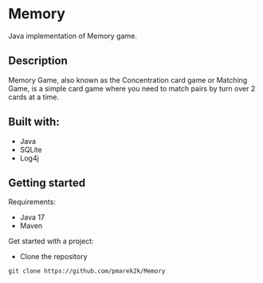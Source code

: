 # Memory

Java implementation of Memory game.

## Description
Memory Game, also known as the Concentration card game or Matching Game, is a simple card game where you need to match pairs by turn over 2 cards at a time.

## Built with:
- Java
- SQLite
- Log4j


## Getting started
Requirements:
- Java 17
- Maven

Get started with a project:
- Clone the repository
```
git clone https://github.com/pmarek2k/Memory
```
